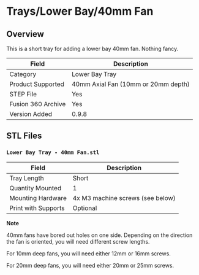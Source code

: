 # Trays/Lower Bay/40mm Fan

## Overview

This is a short tray for adding a lower bay 40mm fan. Nothing fancy.

| Field                 | Description               |
|-----------------------|---------------------------|
| Category              | Lower Bay Tray            |
| Product Supported     | 40mm Axial Fan (10mm or 20mm depth) |
| STEP File             | Yes                       |
| Fusion 360 Archive    | Yes                       |
| Version Added         | 0.9.8                     |

## STL Files

### `Lower Bay Tray - 40mm Fan.stl`

| Field                 | Description                   |
|-----------------------|-------------------------------|
| Tray Length           | Short                         |
| Quantity Mounted      | 1                             |
| Mounting Hardware     | 4x M3 machine screws (see below) |
| Print with Supports   | Optional                      |


**Note**

40mm fans have bored out holes on one side. Depending on the direction the fan is oriented, you will need different screw lengths.

For 10mm deep fans, you will need either 12mm or 16mm screws.

For 20mm deep fans, you will need either 20mm or 25mm screws.
